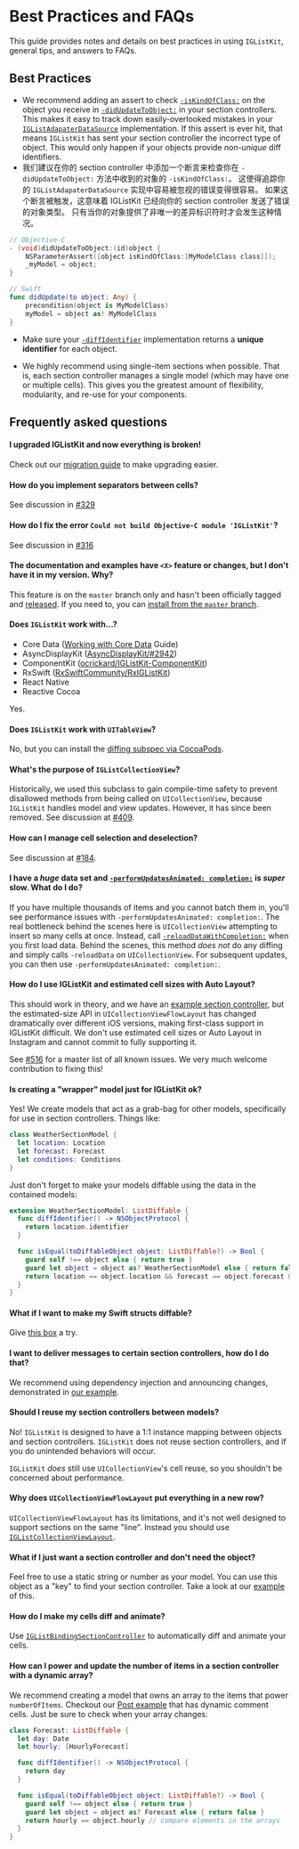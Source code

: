 # Best Practices and FAQs

This guide provides notes and details on best practices in using `IGListKit`, general tips, and answers to FAQs.

## Best Practices

- We recommend adding an assert to check [`-isKindOfClass:`](https://developer.apple.com/reference/objectivec/1418956-nsobject/1418511-iskindofclass) on the object you receive in [`-didUpdateToObject:`](https://github.com/Instagram/IGListKit/blob/master/Source/IGListSectionController.h#L63-L72) in your section controllers. 
This makes it easy to track down easily-overlooked mistakes in your [`IGListAdapaterDataSource`](https://instagram.github.io/IGListKit/Protocols/IGListAdapterDataSource.html#/c:objc(pl)IGListAdapterDataSource(im)listAdapter:sectionControllerForObject:) implementation. 
If this assert is ever hit, that means `IGListKit` has sent your section controller the incorrect type of object. 
This would only happen if your objects provide *non-unique* diff identifiers. 
- 我们建议在你的 section controller 中添加一个断言来检查你在 `-didUpdateToObject:` 方法中收到的对象的 `-isKindOfClass:`。
  这使得追踪你的 `IGListAdapaterDataSource` 实现中容易被忽视的错误变得很容易。
  如果这个断言被触发，这意味着 IGListKit 已经向你的 section controller 发送了错误的对象类型。
  只有当你的对象提供了非唯一的差异标识符时才会发生这种情况。

```objective-c
// Objective-C
- (void)didUpdateToObject:(id)object {
    NSParameterAssert([object isKindOfClass:[MyModelClass class]]);
    _myModel = object;
}
```

```swift
// Swift
func didUpdate(to object: Any) {
    precondition(object is MyModelClass)
    myModel = object as! MyModelClass
}
```

- Make sure your [`-diffIdentifier`](https://instagram.github.io/IGListKit/Protocols/IGListDiffable.html#/c:objc(pl)IGListDiffable(im)diffIdentifier) implementation returns a **unique identifier** for each object.

- We highly recommend using single-item sections when possible. That is, each section controller manages a single model (which may have one or multiple cells). This gives you the greatest amount of flexibility, modularity, and re-use for your components.

## Frequently asked questions

#### I upgraded IGListKit and now everything is broken!

Check out our [migration guide](https://github.com/Instagram/IGListKit/blob/master/Guides/Migration.md) to make upgrading easier.

#### How do you implement separators between cells?

See discussion in [#329](https://github.com/Instagram/IGListKit/issues/329)

#### How do I fix the error `Could not build Objective-C module 'IGListKit'`?

See discussion in [#316](https://github.com/Instagram/IGListKit/issues/316)

#### The documentation and examples have `<X>` feature or changes, but I don't have it in my version. Why?

This feature is on the `master` branch only and hasn't been officially tagged and [released](https://github.com/Instagram/IGListKit/releases). If you need to, you can [install from the `master` branch](https://instagram.github.io/IGListKit/installation.html).

#### Does `IGListKit` work with...?

- Core Data ([Working with Core Data](https://instagram.github.io/IGListKit/working-with-core-data.html) Guide)
- AsyncDisplayKit ([AsyncDisplayKit/#2942](https://github.com/facebook/AsyncDisplayKit/pull/2942))
- ComponentKit ([ocrickard/IGListKit-ComponentKit](https://github.com/ocrickard/IGListKit-ComponentKit))
- RxSwift ([RxSwiftCommunity/RxIGListKit](https://github.com/RxSwiftCommunity/RxIGListKit))
- React Native
- Reactive Cocoa

Yes.

#### Does `IGListKit` work with `UITableView`?

No, but you can install the [diffing subspec via CocoaPods](https://instagram.github.io/IGListKit/installation.html).

#### What's the purpose of `IGListCollectionView`?

Historically, we used this subclass to gain compile-time safety to prevent disallowed methods from being called on `UICollectionView`, because `IGListKit` handles model and view updates. However, it has since been removed. See discussion at [#409](https://github.com/Instagram/IGListKit/issues/409).

#### How can I manage cell selection and deselection?

See discussion at [#184](https://github.com/Instagram/IGListKit/issues/184).

#### I have a *huge* data set and [`-performUpdatesAnimated: completion:`](https://instagram.github.io/IGListKit/Classes/IGListAdapter.html#/c:objc(cs)IGListAdapter(im)performUpdatesAnimated:completion:) is *super* slow. What do I do?

If you have multiple thousands of items and you cannot batch them in, you'll see performance issues with `-performUpdatesAnimated: completion:`. The real bottleneck behind the scenes here is `UICollectionView` attempting to insert so many cells at once. Instead, call [`-reloadDataWithCompletion:`](https://instagram.github.io/IGListKit/Classes/IGListAdapter.html#/c:objc(cs)IGListAdapter(im)reloadDataWithCompletion:) when you first load data. Behind the scenes, this method *does not* do any diffing and simply calls `-reloadData` on `UICollectionView`. For subsequent updates, you can then use `-performUpdatesAnimated: completion:`.

#### How do I use IGListKit and estimated cell sizes with Auto Layout?

This should work in theory, and we have an [example section controller](https://github.com/Instagram/IGListKit/blob/master/Examples/Examples-iOS/IGListKitExamples/SectionControllers/SelfSizingSectionController.swift), but the estimated-size API in `UICollectionViewFlowLayout` has changed dramatically over different iOS versions, making first-class support in IGListKit difficult. We don't use estimated cell sizes or Auto Layout in Instagram and cannot commit to fully supporting it.

See [#516](https://github.com/Instagram/IGListKit/issues/516) for a master list of all known issues. We very much welcome contribution to fixing this!

#### Is creating a "wrapper" model just for IGListKit ok?

Yes! We create models that act as a grab-bag for other models, specifically for use in section controllers. Things like:

```swift
class WeatherSectionModel {
  let location: Location
  let forecast: Forecast
  let conditions: Conditions
}
```

Just don't forget to make your models diffable using the data in the contained models:

```swift
extension WeatherSectionModel: ListDiffable {
  func diffIdentifier() -> NSObjectProtocol {
    return location.identifier
  }

  func isEqual(toDiffableObject object: ListDiffable?) -> Bool {
    guard self !== object else { return true }
    guard let object = object as? WeatherSectionModel else { return false }
    return location == object.location && forecast == object.forecast && conditions == object.conditions
  }
}
```

#### What if I want to make my Swift structs diffable?

Give [this box](https://github.com/Instagram/IGListKit/issues/35#issuecomment-277503724) a try.

#### I want to deliver messages to certain section controllers, how do I do that?

We recommend using dependency injection and announcing changes, demonstrated in [our example](https://github.com/Instagram/IGListKit/blob/master/Examples/Examples-iOS/IGListKitExamples/ViewControllers/AnnouncingDepsViewController.swift).

#### Should I reuse my section controllers between models?

No! `IGListKit` is designed to have a 1:1 instance mapping between objects and section controllers. `IGListKit` does not reuse section controllers, and if you do unintended behaviors will occur.

`IGListKit` _does_ still use `UICollectionView`'s cell reuse, so you shouldn't be concerned about performance.

#### Why does `UICollectionViewFlowLayout` put everything in a new row?

`UICollectionViewFlowLayout` has its limitations, and it's not well designed to support sections on the same "line". Instead you should use [`IGListCollectionViewLayout`](https://github.com/Instagram/IGListKit/blob/master/Source/IGListCollectionViewLayout.h).

#### What if I just want a section controller and don't need the object?

Feel free to use a static string or number as your model. You can use this object as a "key" to find your section controller. Take a look at our [example](https://github.com/Instagram/IGListKit/blob/master/Examples/Examples-iOS/IGListKitExamples/ViewControllers/SearchViewController.swift#L34) of this.

#### How do I make my cells diff and animate?

Use [`IGListBindingSectionController`](https://github.com/Instagram/IGListKit/blob/master/Source/IGListBindingSectionController.h) to automatically diff and animate your cells.

#### How can I power and update the number of items in a section controller with a dynamic array?

We recommend creating a model that owns an array to the items that power `numberOfItems`. Checkout our [Post example](https://github.com/Instagram/IGListKit/blob/master/Examples/Examples-iOS/IGListKitExamples/SectionControllers/PostSectionController.m#L32) that has dynamic comment cells. Just be sure to check when your array changes:

```swift
class Forecast: ListDiffable {
  let day: Date
  let hourly: [HourlyForecast]

  func diffIdentifier() -> NSObjectProtocol {
    return day
  }

  func isEqual(toDiffableObject object: ListDiffable?) -> Bool {
    guard self !== object else { return true }
    guard let object = object as? Forecast else { return false }
    return hourly == object.hourly // compare elements in the arrays
  }
}
```
